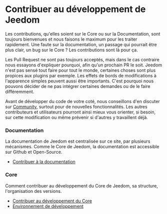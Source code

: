 # Contribuer au développement de Jeedom

Les contributions, qu'elles soient sur le Core ou sur la Documentation, sont toujours bienvenues et nous faisons le maximum pour les traiter rapidement. Une faute sur la documentation, un passage qui pourrait être plus clair, un bug sur le Core ? Les contributions sont là pour ça.

Les Pull Request ne sont pas toujours acceptés, mais dans le cas contraire nous essayons d'expliquer pourquoi, afin qu'un prochain PR le soit. Jeedom n'est pas sensé tout faire pour tout le monde, certaines choses sont plus propices aux plugins par exemple. Les effets de bords de modifications à l'apparence simples peuvent aussi être importants. C'est pourquoi nous pouvons décider de ne pas intégrer certaines demandes ou de le faire différemment.

Avant de développer du code de votre coté, nous conseillons d'en discuter sur [Community](https://community.jeedom.com/), surtout pour de nouvelles fonctionnalités. Les autres contributeurs et utilisateurs pourront ainsi mieux vous orienter, si besoin, sur cette modification ou même prévenir si d'autres y travaillent déjà.

### Documentation

La documentation de Jeedom est centralisée sur ce site, par plusieurs mécanismes. Comme le Core de Jeedom, la documentation est accessible sur Github et Open-Source.

- [Contribuer à la documentation](doc)

### Core

Comment contribuer au développement du Core de Jeedom, sa structure, l'organisation des versions.

- [Contribuer au développement du Core](core)
- [Environnement de développement](dev_env)
